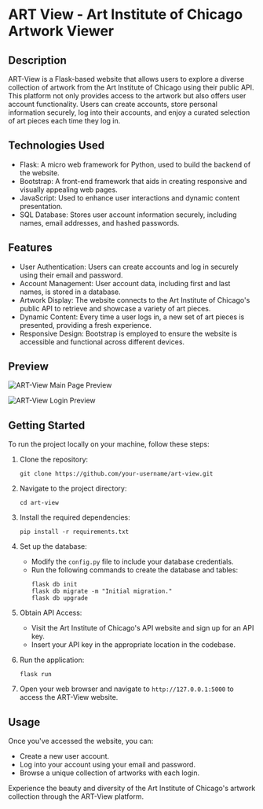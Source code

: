 # ART View - Art Institute of Chicago Artwork Viewer

## Description

ART-View is a Flask-based website that allows users to explore a diverse collection of artwork from the Art Institute of Chicago using their public API. This platform not only provides access to the artwork but also offers user account functionality. Users can create accounts, store personal information securely, log into their accounts, and enjoy a curated selection of art pieces each time they log in.

## Technologies Used

- Flask: A micro web framework for Python, used to build the backend of the website.
- Bootstrap: A front-end framework that aids in creating responsive and visually appealing web pages.
- JavaScript: Used to enhance user interactions and dynamic content presentation.
- SQL Database: Stores user account information securely, including names, email addresses, and hashed passwords.

## Features

- User Authentication: Users can create accounts and log in securely using their email and password.
- Account Management: User account data, including first and last names, is stored in a database.
- Artwork Display: The website connects to the Art Institute of Chicago's public API to retrieve and showcase a variety of art pieces.
- Dynamic Content: Every time a user logs in, a new set of art pieces is presented, providing a fresh experience.
- Responsive Design: Bootstrap is employed to ensure the website is accessible and functional across different devices.

## Preview

![ART-View Main Page Preview](https://github.com/tgulu/Art-View/assets/86728005/4d5a5111-bc10-4c39-8570-dc6d7ef27dae)

![ART-View Login Preview](https://github.com/tgulu/Art-View/assets/86728005/1f530321-0759-427d-8f8f-4ef976f58b2c)


## Getting Started

To run the project locally on your machine, follow these steps:

1. Clone the repository:
   ```
   git clone https://github.com/your-username/art-view.git
   ```

2. Navigate to the project directory:
   ```
   cd art-view
   ```

3. Install the required dependencies:
   ```
   pip install -r requirements.txt
   ```

4. Set up the database:
   - Modify the `config.py` file to include your database credentials.
   - Run the following commands to create the database and tables:
     ```
     flask db init
     flask db migrate -m "Initial migration."
     flask db upgrade
     ```

5. Obtain API Access:
   - Visit the Art Institute of Chicago's API website and sign up for an API key.
   - Insert your API key in the appropriate location in the codebase.

6. Run the application:
   ```
   flask run
   ```

7. Open your web browser and navigate to `http://127.0.0.1:5000` to access the ART-View website.

## Usage

Once you've accessed the website, you can:
- Create a new user account.
- Log into your account using your email and password.
- Browse a unique collection of artworks with each login.

Experience the beauty and diversity of the Art Institute of Chicago's artwork collection through the ART-View platform.